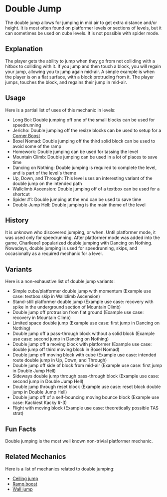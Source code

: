 # Double Jump
The double jump allows for jumping in mid air to get extra distance and/or height. It is most often found on platformer levels or sections of levels, but it can sometimes be used on cube levels. It is not possible with spider mode.
## Explanation
The player gets the ability to jump when they go from not colliding with a hitbox to colliding with it. If you jump and then touch a block, you will regain your jump, allowing you to jump again mid-air. A simple example is when the player is on a flat surface, with a block protruding from it. The player jumps, touches the block, and regains their jump in mid-air.
## Usage
Here is a partial list of uses of this mechanic in levels:
- Long Boi: Double jumping off one of the small blocks can be used for speedrunning
- Jericho: Double jumping off the resize blocks can be used to setup for a [Corner Boost](/mechanics/corner-boost.md)
- Boxel Nomad: Double jumping off the third solid block can be used to avoid some of the ramp
- Homework: Double jumping can be used for tassing the level
- Mountain Climb: Double jumping can be used in a lot of places to save time
- Dancing on Nothing: Double jumping is required to complete the level, and is part of the level's theme
- Up, Down, and Through: This level uses an interesting variant of the double jump on the intended path
- Wallclimb Ascension: Double jumping off of a textbox can be used for a shortcut
- Spider #1: Double jumping at the end can be used to save time
- Double Jump Hell: Double jumping is the main theme of the level
## History
It is unknown who discovered jumping, or when. Until platformer mode, it was used only for speedrunning. After platformer mode was added into the game, Charlieee1 popularized double jumping with Dancing on Nothing. Nowadays, double jumping is used for speedrunning, skips, and occasionally as a required mechanic for a level.
## Variants
Here is a non-exhaustive list of double jump variants:
- Simple cube/platformer double jump with momentum (Example use case: textbox skip in Wallclimb Ascension)
- Stand-still platformer double jump (Example use case: recovery with spike in the underground section of Mountain Climb)
- Double jump off protrusion from flat ground (Example use case: recovery in Mountain Climb)
- Limited space double jump (Example use case: first jump in Dancing on Nothing)
- Double jump off a pass-through block without a solid block (Example use case: second jump in Dancing on Nothing)
- Double jump off a moving block with platformer (Example use case: double jump off third moving block in Boxel Nomad)
- Double jump off moving block with cube (Example use case: intended route double jump in Up, Down, and Through)
- Double jump off side of block from mid-air (Example use case: first jump in Double Jump Hell)
- Sideways double jump through pass-through block (Example use case: second jump in Double Jump Hell)
- Double jump through reset block (Example use case: reset block double jump in Double Jump Hell)
- Double jump off of a self-bouncing moving bounce block (Example use case: Kackiest Kacky #-3)
- Flight with moving block (Example use case: theoretically possible TAS strat)
## Fun Facts
Double jumping is the most well known non-trivial platformer mechanic.
## Related Mechanics
Here is a list of mechanics related to double jumping:
- [Ceiling jump](/mechanics/ceiling-jump.md)
- [Ramp boost](/mechanics/ceiling-jump.md#Variants)
- [Wall jump](/mechanics/wall-jump.md)
